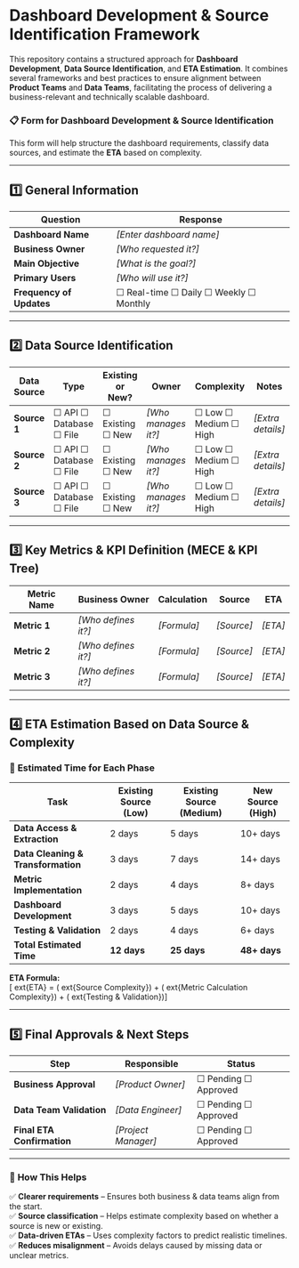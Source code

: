 
# Dashboard Development & Source Identification Framework

This repository contains a structured approach for **Dashboard Development**, **Data Source Identification**, and **ETA Estimation**. It combines several frameworks and best practices to ensure alignment between **Product Teams** and **Data Teams**, facilitating the process of delivering a business-relevant and technically scalable dashboard.

### 📋 **Form for Dashboard Development & Source Identification**

This form will help structure the dashboard requirements, classify data sources, and estimate the **ETA** based on complexity.

---

## 1️⃣ **General Information**  
| Question | Response |
|----------|---------|
| **Dashboard Name** | *[Enter dashboard name]* |
| **Business Owner** | *[Who requested it?]* |
| **Main Objective** | *[What is the goal?]* |
| **Primary Users** | *[Who will use it?]* |
| **Frequency of Updates** | ☐ Real-time ☐ Daily ☐ Weekly ☐ Monthly |

---

## 2️⃣ **Data Source Identification**  
| Data Source | Type | Existing or New? | Owner | Complexity | Notes |
|------------|------|----------------|-------|------------|------|
| **Source 1** | ☐ API ☐ Database ☐ File | ☐ Existing ☐ New | *[Who manages it?]* | ☐ Low ☐ Medium ☐ High | *[Extra details]* |
| **Source 2** | ☐ API ☐ Database ☐ File | ☐ Existing ☐ New | *[Who manages it?]* | ☐ Low ☐ Medium ☐ High | *[Extra details]* |
| **Source 3** | ☐ API ☐ Database ☐ File | ☐ Existing ☐ New | *[Who manages it?]* | ☐ Low ☐ Medium ☐ High | *[Extra details]* |

---

## 3️⃣ **Key Metrics & KPI Definition (MECE & KPI Tree)**  
| Metric Name | Business Owner | Calculation | Source | ETA |
|------------|---------------|-------------|--------|-----|
| **Metric 1** | *[Who defines it?]* | *[Formula]* | *[Source]* | *[ETA]* |
| **Metric 2** | *[Who defines it?]* | *[Formula]* | *[Source]* | *[ETA]* |
| **Metric 3** | *[Who defines it?]* | *[Formula]* | *[Source]* | *[ETA]* |

---

## 4️⃣ **ETA Estimation Based on Data Source & Complexity**

### 📌 **Estimated Time for Each Phase**  
| Task | Existing Source (Low) | Existing Source (Medium) | New Source (High) |
|------|--------------------|----------------------|----------------|
| **Data Access & Extraction** | 2 days | 5 days | 10+ days |
| **Data Cleaning & Transformation** | 3 days | 7 days | 14+ days |
| **Metric Implementation** | 2 days | 4 days | 8+ days |
| **Dashboard Development** | 3 days | 5 days | 10+ days |
| **Testing & Validation** | 2 days | 4 days | 6+ days |
| **Total Estimated Time** | **12 days** | **25 days** | **48+ days** |

**ETA Formula:**  
\[	ext{ETA} = (	ext{Source Complexity}) + (	ext{Metric Calculation Complexity}) + (	ext{Testing & Validation})\]

---

## 5️⃣ **Final Approvals & Next Steps**  
| Step | Responsible | Status |
|------|------------|--------|
| **Business Approval** | *[Product Owner]* | ☐ Pending ☐ Approved |
| **Data Team Validation** | *[Data Engineer]* | ☐ Pending ☐ Approved |
| **Final ETA Confirmation** | *[Project Manager]* | ☐ Pending ☐ Approved |

---

### 🎯 **How This Helps**
✅ **Clearer requirements** – Ensures both business & data teams align from the start.  
✅ **Source classification** – Helps estimate complexity based on whether a source is new or existing.  
✅ **Data-driven ETAs** – Uses complexity factors to predict realistic timelines.  
✅ **Reduces misalignment** – Avoids delays caused by missing data or unclear metrics.
